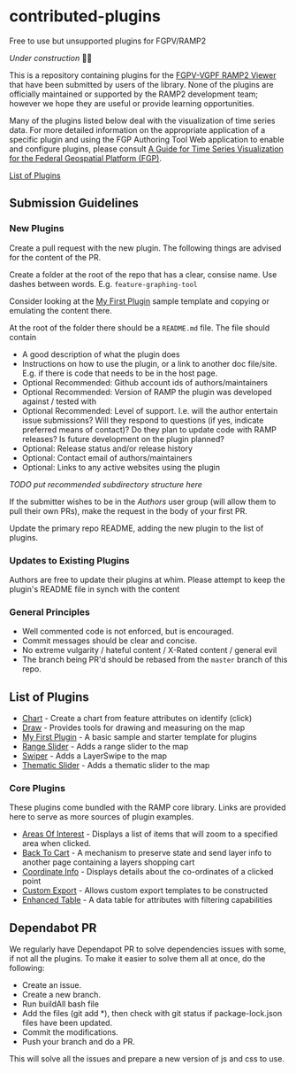 # contributed-plugins
Free to use but unsupported plugins for FGPV/RAMP2

*Under construction* 🔧🔨

This is a repository containing plugins for the [FGPV-VGPF RAMP2 Viewer](https://github.com/fgpv-vpgf/fgpv-vpgf) that have been submitted by users of the library. None of the plugins are officially maintained or supported by the RAMP2 development team; however we hope they are useful or provide learning opportunities.

Many of the plugins listed below deal with the visualization of time series data. For more detailed information on the appropriate application of a specific plugin and using the FGP Authoring Tool Web application to enable and configure plugins, please consult [A Guide for Time Series Visualization for the Federal Geospatial Platform (FGP)](https://fgpguide.github.io/Guidelines/chooseplugins/).

[List of Plugins](#list-of-plugins)

## Submission Guidelines

### New Plugins

Create a pull request with the new plugin. The following things are advised for the content of the PR.

Create a folder at the root of the repo that has a clear, consise name. Use dashes between words. E.g. `feature-graphing-tool`

Consider looking at the [My First Plugin](https://github.com/fgpv-vpgf/contributed-plugins/tree/master/my-first-plugin) sample template and copying or emulating the content there.

At the root of the folder there should be a `README.md` file. The file should contain
- A good description of what the plugin does
- Instructions on how to use the plugin, or a link to another doc file/site. E.g. if there is code that needs to be in the host page.
- Optional Recommended: Github account ids of authors/maintainers
- Optional Recommended: Version of RAMP the plugin was developed against / tested with
- Optional Recommended: Level of support. I.e. will the author entertain issue submissions? Will they respond to questions (if yes, indicate preferred means of contact)? Do they plan to update code with RAMP releases? Is future development on the plugin planned?
- Optional: Release status and/or release history
- Optional: Contact email of authors/maintainers
- Optional: Links to any active websites using the plugin

*TODO put recommended subdirectory structure here*

If the submitter wishes to be in the *Authors* user group (will allow them to pull their own PRs), make the request in the body of your first PR.

Update the primary repo README, adding the new plugin to the list of plugins.

### Updates to Existing Plugins

Authors are free to update their plugins at whim. Please attempt to keep the plugin's README file in synch with the content

### General Principles

- Well commented code is not enforced, but is encouraged.
- Commit messages should be clear and concise.
- No extreme vulgarity / hateful content / X-Rated content / general evil
- The branch being PR'd should be rebased from the `master` branch of this repo.

## List of Plugins

- [Chart](https://github.com/fgpv-vpgf/contributed-plugins/tree/master/chart) - Create a chart from feature attributes on identify (click)
- [Draw](https://github.com/fgpv-vpgf/contributed-plugins/tree/master/draw) - Provides tools for drawing and measuring on the map
- [My First Plugin](https://github.com/fgpv-vpgf/contributed-plugins/tree/master/my-first-plugin) - A basic sample and starter template for plugins
- [Range Slider](https://github.com/fgpv-vpgf/contributed-plugins/tree/master/range-slider) - Adds a range slider to the map
- [Swiper](https://github.com/fgpv-vpgf/contributed-plugins/tree/master/swiper) - Adds a LayerSwipe to the map
- [Thematic Slider](https://github.com/fgpv-vpgf/contributed-plugins/tree/master/thematic-slider) - Adds a thematic slider to the map

### Core Plugins

These plugins come bundled with the RAMP core library. Links are provided here to serve as more sources of plugin examples.

- [Areas Of Interest](https://github.com/fgpv-vpgf/fgpv-vpgf/tree/master/packages/ramp-plugin-areas-of-interest) - Displays a list of items that will zoom to a specified area when clicked.
- [Back To Cart](https://github.com/fgpv-vpgf/fgpv-vpgf/tree/master/packages/ramp-plugin-back-to-cart) - A mechanism to preserve state and send layer info to another page containing a layers shopping cart
- [Coordinate Info](https://github.com/fgpv-vpgf/fgpv-vpgf/tree/master/packages/ramp-plugin-coordinate-info) - Displays details about the co-ordinates of a clicked point
- [Custom Export](https://github.com/fgpv-vpgf/fgpv-vpgf/tree/master/packages/ramp-plugin-custom-export) - Allows custom export templates to be constructed
- [Enhanced Table](https://github.com/fgpv-vpgf/fgpv-vpgf/tree/master/packages/ramp-plugin-enhanced-table) - A data table for attributes with filtering capabilities

## Dependabot PR

We regularly have Dependapot PR to solve dependencies issues with some, if not all the plugins. To make it easier to solve them all at once, do the following: 

- Create an issue.
- Create a new branch.
- Run buildAll bash file
- Add the files (git add *), then check with git status if package-lock.json files have been updated.
- Commit the modifications.
- Push your branch and do a PR.

This will solve all the issues and prepare a new version of js and css to use.
